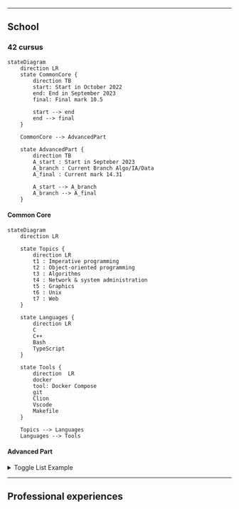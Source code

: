 


---

## School
### 42 cursus
```mermaid
stateDiagram
	direction LR
	state CommonCore {
		direction TB
		start: Start in October 2022
		end: End in September 2023
		final: Final mark 10.5

		start --> end
		end --> final
	}

	CommonCore --> AdvancedPart

	state AdvancedPart {
		direction TB
		A_start : Start in Septeber 2023
		A_branch : Current Branch Algo/IA/Data
		A_final : Current mark 14.31

		A_start --> A_branch
		A_branch --> A_final
	}
```

#### Common Core

```mermaid
stateDiagram
	direction LR

	state Topics {
		direction LR
		t1 : Imperative programming
		t2 : Object-oriented programming
		t3 : Algorithms
		t4 : Network & system administration
		t5 : Graphics
		t6 : Unix
		t7 : Web
	}

	state Languages {
		direction LR
		C
		C++
		Bash
		TypeScript
	}

	state Tools {
		direction  LR
		docker
		tool: Docker Compose
		git
		Clion
		Vscode
		Makefile
	}

	Topics --> Languages
	Languages --> Tools

```

#### Advanced Part

<details>
   <summary>Toggle List Example</summary>

	### Heading
	1. ABC
	2. DEF
	   * Hello
</details>

---
## Professional experiences
